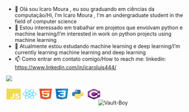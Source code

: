 - 👋 Olá sou Icaro Moura , eu sou graduando em ciências da computação/Hi, I’m Icaro Moura , I'm an undergraduate student in the field of computer science
- 👀 Estou interessado em trabalhar em projetos que envolvam python e machine learning/I’m interested in work on python projects using machine learning
- 🌱 Atualmente estou estudando machine learning e deep learning/I’m currently learning machine learning and deep learning
- 📫 Como entrar em contato comigo/How to reach me: linkedin: https://www.linkedin.com/in/icaroluis444/

<img height="180em" src="https://github-readme-stats.vercel.app/api/top-langs/?username=icaroluis4&layout=compact&langs_count=7&theme=dracula"/>
<div style="display: inline_block"><br>
  <img align="center" alt="Rafa-Js" height="30" width="40" src="https://raw.githubusercontent.com/devicons/devicon/master/icons/javascript/javascript-plain.svg">
 <!--- <img align="center" alt="Rafa-Ts" height="30" width="40" src="https://raw.githubusercontent.com/devicons/devicon/master/icons/typescript/typescript-plain.svg">  --->
  <img align="center" alt="Rafa-React" height="30" width="40" src="https://raw.githubusercontent.com/devicons/devicon/master/icons/react/react-original.svg">
  <img align="center" alt="Rafa-HTML" height="30" width="40" src="https://raw.githubusercontent.com/devicons/devicon/master/icons/html5/html5-original.svg">
  <img align="center" alt="Rafa-CSS" height="30" width="40" src="https://raw.githubusercontent.com/devicons/devicon/master/icons/css3/css3-original.svg">
  <img align="center" alt="Rafa-Python" height="30" width="40" src="https://raw.githubusercontent.com/devicons/devicon/master/icons/python/python-original.svg">
  <img align="center" alt="Rafa-Csharp" height="30" width="40" src="https://raw.githubusercontent.com/devicons/devicon/master/icons/csharp/csharp-original.svg">
  
</div>
 <img align="right" alt="Vault-Boy" width="50%" src="https://tenor.com/view/fallout-distrust-falloutboy-duty-imustgo-gif-5895712">

<!---
icaroluis4/icaroluis4 is a ✨ special ✨ repository because its `README.md` (this file) appears on your GitHub profile.
You can click the Preview link to take a look at your changes.
--->
